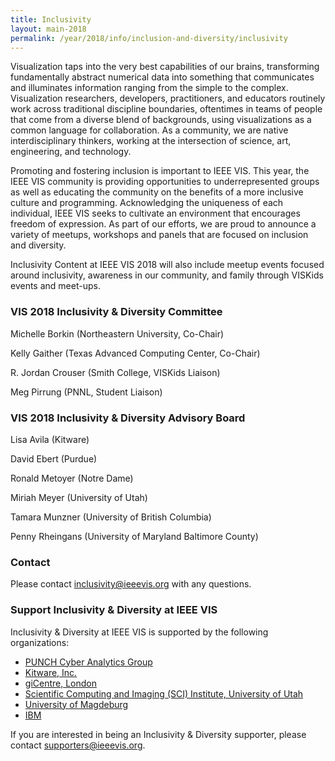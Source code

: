 ```yaml
---
title: Inclusivity
layout: main-2018
permalink: /year/2018/info/inclusion-and-diversity/inclusivity
---
```

Visualization taps into the very best capabilities of our brains, transforming fundamentally abstract numerical data into something that communicates and illuminates information ranging from the simple to the complex. Visualization researchers, developers, practitioners, and educators routinely work across traditional discipline boundaries, oftentimes in teams of people that come from a diverse blend of backgrounds, using visualizations as a common language for collaboration. As a community, we are native interdisciplinary thinkers, working at the intersection of science, art, engineering, and technology. 

Promoting and fostering inclusion is important to IEEE VIS. This year, the IEEE VIS community is providing opportunities to underrepresented groups as well as educating the community on the benefits of a more inclusive culture and programming. Acknowledging the uniqueness of each individual, IEEE VIS seeks to cultivate an environment that encourages freedom of expression. As part of our efforts, we are proud to announce a variety of meetups, workshops and panels that are focused on inclusion and diversity.

Inclusivity Content at IEEE VIS 2018 will also include meetup events focused around inclusivity, awareness in our community, and family through VISKids events and meet-ups.

### VIS 2018 Inclusivity & Diversity Committee

Michelle Borkin (Northeastern University, Co-Chair)

Kelly Gaither (Texas Advanced Computing Center, Co-Chair)

R. Jordan Crouser (Smith College, VISKids Liaison) 

Meg Pirrung (PNNL, Student Liaison) 


### VIS 2018 Inclusivity & Diversity Advisory Board
Lisa Avila (Kitware)

David Ebert (Purdue)

Ronald Metoyer (Notre Dame)

Miriah Meyer (University of Utah)

Tamara Munzner (University of British Columbia)

Penny Rheingans (University of Maryland Baltimore County)


### Contact

Please contact [inclusivity@ieeevis.org](mailto:inclusivity@ieeevis.org) with any questions.
 
### Support Inclusivity & Diversity at IEEE VIS

Inclusivity & Diversity at IEEE VIS is supported by the following organizations:

<ul>
  <li><a href="https://punchcyber.com/">PUNCH Cyber Analytics Group</a></li>
  <li><a href="https://www.kitware.com/">Kitware, Inc.</a></li>
  <li><a href="https://www.gicentre.net/">giCentre, London</a></li>
  <li><a href="http://sci.utah.edu/">Scientific Computing and Imaging (SCI) Institute, University of Utah</a></li>
  <li><a href="http://www.uni-magdeburg.de/en/">University of Magdeburg</a></li>
  <li><a href="https://www.ibm.com/">IBM</a></li>
</ul>



If you are interested in being an Inclusivity & Diversity supporter, please contact [supporters@ieeevis.org](mailto:supporters@ieeevis.org).
 
